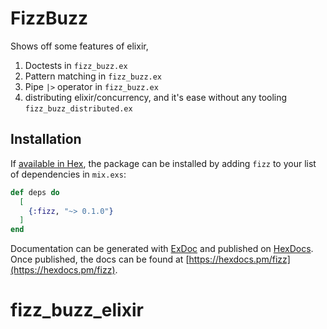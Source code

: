 # FizzBuzz

Shows off some features of elixir,

1. Doctests in `fizz_buzz.ex`
1. Pattern matching in `fizz_buzz.ex`
1. Pipe `|>` operator in `fizz_buzz.ex`
2. distributing elixir/concurrency, and it's ease without any tooling `fizz_buzz_distributed.ex`


## Installation

If [available in Hex](https://hex.pm/docs/publish), the package can be installed
by adding `fizz` to your list of dependencies in `mix.exs`:

```elixir
def deps do
  [
    {:fizz, "~> 0.1.0"}
  ]
end
```

Documentation can be generated with [ExDoc](https://github.com/elixir-lang/ex_doc)
and published on [HexDocs](https://hexdocs.pm). Once published, the docs can
be found at [https://hexdocs.pm/fizz](https://hexdocs.pm/fizz).

# fizz_buzz_elixir
